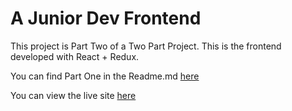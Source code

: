 # A Junior Dev Frontend

This project is Part Two of a Two Part Project. This is the frontend developed with React + Redux.

You can find Part One in the Readme.md [here](https://github.com/SeeYouSpaceCowboy/a-junior-dev.git)

You can view the live site [here](https://ajuniordev.herokuapp.com)
